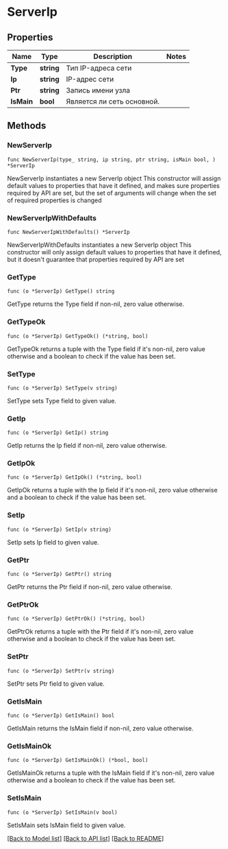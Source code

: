 # ServerIp

## Properties

Name | Type | Description | Notes
------------ | ------------- | ------------- | -------------
**Type** | **string** | Тип IP-адреса сети | 
**Ip** | **string** | IP-адрес сети | 
**Ptr** | **string** | Запись имени узла | 
**IsMain** | **bool** | Является ли сеть основной. | 

## Methods

### NewServerIp

`func NewServerIp(type_ string, ip string, ptr string, isMain bool, ) *ServerIp`

NewServerIp instantiates a new ServerIp object
This constructor will assign default values to properties that have it defined,
and makes sure properties required by API are set, but the set of arguments
will change when the set of required properties is changed

### NewServerIpWithDefaults

`func NewServerIpWithDefaults() *ServerIp`

NewServerIpWithDefaults instantiates a new ServerIp object
This constructor will only assign default values to properties that have it defined,
but it doesn't guarantee that properties required by API are set

### GetType

`func (o *ServerIp) GetType() string`

GetType returns the Type field if non-nil, zero value otherwise.

### GetTypeOk

`func (o *ServerIp) GetTypeOk() (*string, bool)`

GetTypeOk returns a tuple with the Type field if it's non-nil, zero value otherwise
and a boolean to check if the value has been set.

### SetType

`func (o *ServerIp) SetType(v string)`

SetType sets Type field to given value.


### GetIp

`func (o *ServerIp) GetIp() string`

GetIp returns the Ip field if non-nil, zero value otherwise.

### GetIpOk

`func (o *ServerIp) GetIpOk() (*string, bool)`

GetIpOk returns a tuple with the Ip field if it's non-nil, zero value otherwise
and a boolean to check if the value has been set.

### SetIp

`func (o *ServerIp) SetIp(v string)`

SetIp sets Ip field to given value.


### GetPtr

`func (o *ServerIp) GetPtr() string`

GetPtr returns the Ptr field if non-nil, zero value otherwise.

### GetPtrOk

`func (o *ServerIp) GetPtrOk() (*string, bool)`

GetPtrOk returns a tuple with the Ptr field if it's non-nil, zero value otherwise
and a boolean to check if the value has been set.

### SetPtr

`func (o *ServerIp) SetPtr(v string)`

SetPtr sets Ptr field to given value.


### GetIsMain

`func (o *ServerIp) GetIsMain() bool`

GetIsMain returns the IsMain field if non-nil, zero value otherwise.

### GetIsMainOk

`func (o *ServerIp) GetIsMainOk() (*bool, bool)`

GetIsMainOk returns a tuple with the IsMain field if it's non-nil, zero value otherwise
and a boolean to check if the value has been set.

### SetIsMain

`func (o *ServerIp) SetIsMain(v bool)`

SetIsMain sets IsMain field to given value.



[[Back to Model list]](../README.md#documentation-for-models) [[Back to API list]](../README.md#documentation-for-api-endpoints) [[Back to README]](../README.md)


